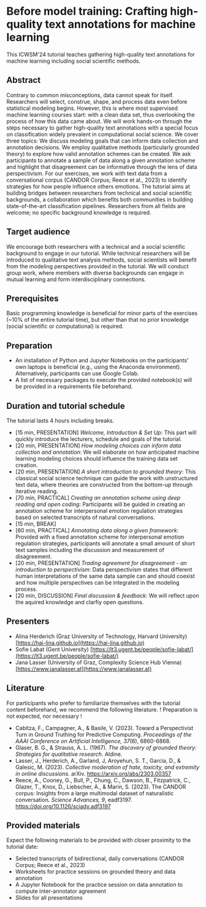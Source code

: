 # Before model training: Crafting high-quality text annotations for machine learning
This ICWSM'24 tutorial teaches gathering high-quality text annotations for machine learning including social scientific methods.

## Abstract
Contrary to common misconceptions, data cannot speak for itself. Researchers will select, construe, shape, and process data even before statistical modeling begins. However, this is where most supervised machine learning courses start: with a clean data set, thus overlooking the process of how this data came about. We will work hands-on through the steps necessary to gather high-quality text annotations with a special focus on classification widely prevalent in computational social science. We cover three topics: We discuss modeling goals that can inform data collection and annotation decisions. We employ qualitative methods (particularly grounded theory) to explore how valid annotation schemes can be created. We ask participants to annotate a sample of data along a given annotation scheme and highlight that disagreement can be informative through the lens of data perspectivism. For our exercises, we work with text data from a conversational corpus (CANDOR Corpus; Reece et al., 2023) to identify strategies for how people influence others emotions. The tutorial aims at building bridges between researchers from technical and social scientific backgrounds, a collaboration which benefits both communities in building state-of-the-art classification pipelines. Researchers from all fields are welcome; no specific background knowledge is required.

## Target audience
We encourage both researchers with a technical and a social scientific background to engage in our tutorial. While technical researchers will be introduced to qualitative text analysis methods, social scientists will benefit from the modeling perspectives provided in the tutorial. We will conduct group work, where members with diverse backgrounds can engage in mutual learning and form interdisciplinary connections.

## Prerequisites
Basic programming knowledge is beneficial for minor parts of the exercises (~10% of the entire tutorial time), but other than that no prior knowledge (social scientific or computational) is required.

## Preparation
- An installation of Python and Jupyter Notebooks on the participants’ own laptops is beneficial (e.g., using the Anaconda environment). Alternatively, participants can use Google Colab.
- A list of necessary packages to execute the provided notebook(s) will be provided in a requirements file beforehand.

## Duration and tutorial schedule
The tutorial lasts 4 hours including breaks.

- [15 min, PRESENTATION] *Welcome, Introduction & Set Up*: This part will quickly introduce the lecturers, schedule and goals of the tutorial.
- [20 min, PRESENTATION] *How modeling choices can inform data collection and annotation*: We will elaborate on how anticipated machine learning modeling choices should influence the training data set creation.
- [20 min, PRESENTATION] *A short introduction to grounded theory*: This classical social science technique can guide the work with unstructured text data, where theories are constructed from the bottom-up through iterative reading.
- [70 min, PRACTICAL] *Creating an annotation scheme using deep reading and open coding*: Participants will be guided in creating an annotation scheme for interpersonal emotion regulation strategies based on selected transcripts of natural conversations.
- [15 min, BREAK]
- [60 min, PRACTICAL] *Annotating data along a given framework*: Provided with a fixed annotation scheme for interpersonal emotion regulation strategies, participants will annotate a small amount of short text samples including the discussion and measurement of disagreement.
- [20 min, PRESENTATION] *Trading agreement for disagreement - an introduction to perspectivism*: Data perspectivism states that different human interpretations of the same data sample can and should coexist and how multiple perspectives can be integrated in the modeling process.
- [20 min, DISCUSSION] *Final discussion & feedback*: We will reflect upon the aquired knowledge and clarfiy open questions.

## Presenters
- Alina Herderich (Graz University of Technology, Harvard University) [https://hai-lina.github.io](https://hai-lina.github.io)
- Sofie Labat (Gent University) [https://lt3.ugent.be/people/sofie-labat/](https://lt3.ugent.be/people/sofie-labat/)
- Jana Lasser (University of Graz, Complexity Science Hub Vienna) [https://www.janalasser.at](https://www.janalasser.at)

## Literature
For participants who prefer to familiarize themselves with the tutorial content beforehand, we recommend the following literature. ! Preparation is not expected, nor necessary !

- Cabitza, F., Campagner, A., & Basile, V. (2023). Toward a Perspectivist Turn in Ground Truthing for Predictive Computing. _Proceedings of the AAAI Conference on Artificial Intelligence, 37_(6), 6860-6868.
- Glaser, B. G., & Strauss, A. L. (1967). _The discovery of grounded theory: Strategies for qualitative research_. Aldine.
- Lasser, J., Herderich, A., Garland, J, Aroyehun, S. T., Garcia, D., & Galesic, M. (2023). _Collective moderation of hate, toxicity, and extremity in online discussions_. arXiv. https://arxiv.org/abs/2303.00357
- Reece, A., Cooney, G., Bull, P., Chung, C., Dawson, B., Fitzpatrick, C., Glazer, T., Knox, D., Liebscher, A., & Marin, S. (2023). The CANDOR corpus: Insights from a large multimodal dataset of naturalistic conversation. _Science Advances, 9_, eadf3197. https://doi.org/10.1126/sciadv.adf3197

## Provided materials
Expect the following materials to be provided with closer proximity to the tutorial date:
- Selected transcripts of bidirectional, daily conversations (CANDOR Corpus; Reece et al., 2023)
- Worksheets for practice sessions on grounded theory and data annotation
- A Jupyter Notebook for the practice session on data annotation to compute inter-annotator agreement
- Slides for all presentations
